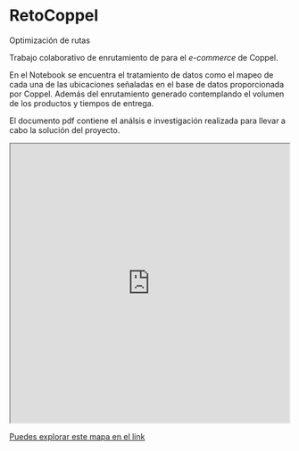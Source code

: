 # RetoCoppel
Optimización de rutas

Trabajo colaborativo de enrutamiento de para el *e-commerce* de Coppel. 

En el Notebook se encuentra el tratamiento de datos como el mapeo de cada una de las ubicaciones señaladas en el base de datos proporcionada por Coppel. Además del enrutamiento generado contemplando el volumen de los productos y tiempos de entrega.

El documento pdf contiene el análsis e investigación realizada para llevar a cabo la solución del proyecto.

<iframe src="https://github.com/NaomiPadillaM/RetoCoppel/blob/main/images/CRVP_300_8.html" height="500" width="500"></iframe>

[Puedes explorar este mapa en el link](/images/CRVP_300_8.html)
